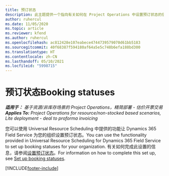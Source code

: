 ```yaml
---
title: 预订状态
description: 此主题提供一个指向有关如何在 Project Operations 中设置预订状态的信息的链接。
author: ruhercul
ms.date: 11/05/2020
ms.topic: article
ms.reviewer: kfend
ms.author: ruhercul
ms.openlocfilehash: ac812428e107eabece4744739579070d61bb5183
ms.sourcegitcommit: 40f68387f594180af64a5e5c748b6efa188bd300
ms.translationtype: HT
ms.contentlocale: zh-CN
ms.lasthandoff: 05/10/2021
ms.locfileid: "5998715"
---
```

# <a name="booking-statuses"></a><span data-ttu-id="fa582-103">预订状态</span><span class="sxs-lookup"><span data-stu-id="fa582-103">Booking statuses</span></span>

<span data-ttu-id="fa582-104">_**适用于：** 基于资源/非库存场景的 Project Operations，精简部署 - 估价开票交易_</span><span class="sxs-lookup"><span data-stu-id="fa582-104">_**Applies To:** Project Operations for resource/non-stocked based scenarios, Lite deployment - deal to proforma invoicing_</span></span>

<span data-ttu-id="fa582-105">您可以使用 Universal Resource Scheduling 中提供的功能让 Dynamics 365 Field Service 为您的组织设置预订状态。</span><span class="sxs-lookup"><span data-stu-id="fa582-105">You can use the functionality provided in Universal Resource Scheduling for Dynamics 365 Field Service to set up booking statuses for your organization.</span></span> <span data-ttu-id="fa582-106">有关如何完成此设置的信息，请参阅[设置预订状态](/dynamics365/field-service/set-up-booking-statuses)。</span><span class="sxs-lookup"><span data-stu-id="fa582-106">For information on how to complete this set up, see [Set up booking statuses](/dynamics365/field-service/set-up-booking-statuses).</span></span>


[!INCLUDE[footer-include](../includes/footer-banner.md)]